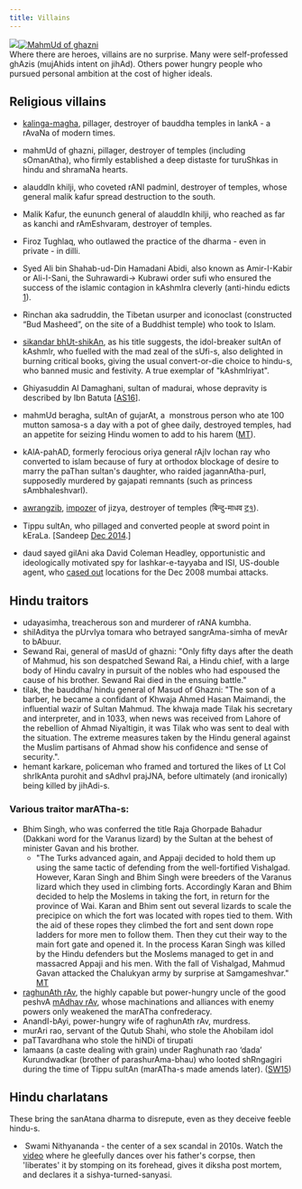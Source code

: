 ```yaml
---
title: Villains
---
```



[![](http://upload.wikimedia.org/wikipedia/commons/thumb/1/1f/Aurangzeb_reading_the_Quran.jpg/220px-Aurangzeb_reading_the_Quran.jpg)](http://www.youtube.com/watch?v=0GlkQWZAv7g)[![MahmUd of ghazni](http://upload.wikimedia.org/wikipedia/commons/thumb/9/96/%D8%B3%D9%84%D8%B7%D8%A7%D9%86_%D9%85%D8%AD%D9%85%D9%88%D8%AF_%D8%BA%D8%B2%D9%86%D9%88%DB%8C.JPG/250px-%D8%B3%D9%84%D8%B7%D8%A7%D9%86_%D9%85%D8%AD%D9%85%D9%88%D8%AF_%D8%BA%D8%B2%D9%86%D9%88%DB%8C.JPG)](http://www.youtube.com/watch?v=0GlkQWZAv7g)  
Where there are heroes, villains are no surprise. Many were self-professed ghAzis (mujAhids intent on jihAd). Others power hungry people who pursued personal ambition at the cost of higher ideals.



## Religious villains

- [kalinga-magha](https://en.wikipedia.org/wiki/Kalinga_Magha), pillager, destroyer of bauddha temples in lankA - a rAvaNa of modern times.  

- mahmUd of ghazni, pillager, destroyer of temples (including sOmanAtha), who firmly established a deep distaste for turuShkas in hindu and shramaNa hearts.
- alauddIn khilji, who coveted rANI padminI, destroyer of temples, whose general malik kafur spread destruction to the south.
- Malik Kafur, the eununch general of alauddIn khilji, who reached as far as kanchi and rAmEshvaram, destroyer of temples.
- Firoz Tughlaq, who outlawed the practice of the dharma - even in private - in dilli.  

- Syed Ali bin Shahab-ud-Din Hamadani Abidi, also known as Amir-I-Kabir or Ali-I-Sani, the Suhrawardi-> Kubrawi order sufi who ensured the success of the islamic contagion in kAshmIra cleverly (anti-hindu edicts [1](../../../images/snippets/hamdAni-edicts.png)).
- Rinchan aka sadruddin, the Tibetan usurper and iconoclast (constructed “Bud Masheed”, on the site of a Buddhist temple) who took to Islam.
- [sikandar bhUt-shikAn](http://en.wikipedia.org/wiki/Sikandar_Butshikan), as his title suggests, the idol-breaker sultAn of kAshmIr, who fuelled with the mad zeal of the sUfi-s, also delighted in burning critical books, giving the usual convert-or-die choice to hindu-s, who banned music and festivity. A true exemplar of "kAshmIriyat".  

- Ghiyasuddin Al Damaghani, sultan of madurai, whose depravity is described by Ibn Batuta \[[AS16](https://agentsaffron.wordpress.com/2016/05/14/the-saviors-of-dharma-in-south-india-part-1/)\].
- mahmUd beragha, sultAn of gujarAt, a  monstrous person who ate 100 mutton samosa-s a day with a pot of ghee daily, destroyed temples, had an appetite for seizing Hindu women to add to his harem ([MT](https://manasataramgini.wordpress.com/2008/08/06/a-pashupata-temple-desecrated-by-mahmud-begarha/)).
- kAlA-pahAD, formerly ferocious oriya general rAjIv lochan ray who converted to islam because of fury at orthodox blockage of desire to marry the paThan sultan's daughter, who raided jagannAtha-purI, supposedly murdered by gajapati remnants (such as princess sAmbhaleshvarI).  

- [awrangzib](http://en.wikipedia.org/wiki/Aurangzeb), [impozer](http://www.aurangzeb.info/) of jizya, destroyer of temples (बिन्दु-माधव [ट्१](../../../images/snippets/awrangzeb-bindu-mAdhav-edict.jpg)).
- Tippu sultAn, who pillaged and converted people at sword point in kEraLa. \[Sandeep [Dec 2014](http://www.dailyo.in/opinion/why-tipu-sultan-was-a-false-hero/story/1/1278.html).\]
- daud sayed gilAni aka David Coleman Headley, opportunistic and ideologically motivated spy for lashkar-e-tayyaba and ISI, US-double agent, who [cased out](http://video.pbs.org/video/2169905444) locations for the Dec 2008 mumbai attacks.  


## Hindu traitors
- udayasimha, treacherous son and murderer of rANA kumbha.
- shilAditya the pUrvIya tomara who betrayed sangrAma-simha of mevAr to bAbuur.
- Sewand Rai, general of masUd of ghazni: "Only fifty days after the death of Mahmud, his son despatched Sewand Rai, a Hindu chief, with a large body of Hindu cavalry in pursuit of the nobles who had espoused the cause of his brother. Sewand Rai died in the ensuing battle." 
- tilak, the bauddha/ hindu general of Masud of Ghazni: "The son of a barber, he became a confidant of Khwaja Ahmed Hasan Maimandi, the influential wazir of Sultan Mahmud. The khwaja made Tilak his secretary and interpreter, and in 1033, when news was received from Lahore of the rebellion of Ahmad Niyaltigin, it was Tilak who was sent to deal with the situation. The extreme measures taken by the Hindu general against the Muslim partisans of Ahmad show his confidence and sense of security.".
- hemant karkare, policeman who framed and tortured the likes of Lt Col shrIkAnta purohit and sAdhvI prajJNA, before ultimately (and ironically) being killed by jihAdi-s.

### Various traitor marATha-s:
- Bhim Singh, who was conferred the title Raja Ghorpade Bahadur (Dakkani word for the Varanus lizard) by the Sultan at the behest of minister Gavan and his brother.
  - "The Turks advanced again, and Appaji decided to hold them up using the same tactic of defending from the well-fortified Vishalgad. However, Karan Singh and Bhim Singh were breeders of the Varanus lizard which they used in climbing forts. Accordingly Karan and Bhim decided to help the Moslems in taking the fort, in return for the province of Wai. Karan and Bhim sent out several lizards to scale the precipice on which the fort was located with ropes tied to them. With the aid of these ropes they climbed the fort and sent down rope ladders for more men to follow them. Then they cut their way to the main fort gate and opened it. In the process Karan Singh was killed by the Hindu defenders but the Moslems managed to get in and massacred Appaji and his men. With the fall of Vishalgad, Mahmud Gavan attacked the Chalukyan army by surprise at Samgameshvar." [MT](https://manasataramgini.wordpress.com/2004/04/06/war-in-the-konkan/)
- [raghunAth rAv](http://en.wikipedia.org/wiki/Raghunathrao), the highly capable but power-hungry uncle of the good peshvA [mAdhav rAv](http://en.wikipedia.org/wiki/Raghunathrao), whose machinations and alliances with enemy powers only weakened the marATha confrederacy.
- AnandI-bAyi, power-hungry wife of raghunAth rAv, murdress.
- murAri rao, servant of the Qutub Shahi, who stole the Ahobilam idol
- paTTavardhana who stole the hiNDi of tirupati
- lamaans (a caste dealing with grain) under Raghunath rao ‘dada’ Kurundwadkar (brother of parashurAma-bhau) who looted shRngagiri during the time of Tippu sultAn (marATha-s made amends later). ([SW15](http://swarajyamag.com/culture/what-exactly-happened-at-sringeri-math-in-april-1791/))

## Hindu charlatans

These bring the sanAtana dharma to disrepute, even as they deceive feeble hindu-s.

-  Swami Nithyananda - the center of a sex scandal in 2010s. Watch the [video](https://www.youtube.com/watch?v=eyTT2UrTSCc) where he gleefully dances over his father's corpse, then 'liberates' it by stomping on its forehead, gives it diksha post mortem, and declares it a sishya-turned-sanyasi.
